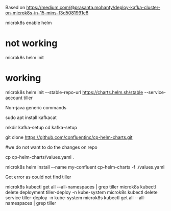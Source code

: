 Based on 
https://medium.com/@prasanta.mohanty/deploy-kafka-cluster-on-microk8s-in-15-mins-f3d5081991e8

microk8s enable helm

# not working
microk8s helm init

# working

microk8s helm init --stable-repo-url https://charts.helm.sh/stable --service-account tiller

Non-java generic commands

sudo apt install kafkacat

mkdir kafka-setup
cd kafka-setup

git clone https://github.com/confluentinc/cp-helm-charts.git

#we do not want to do the changes on repo 

cp cp-helm-charts/values.yaml . 

microk8s helm install --name my-confluent cp-helm-charts -f ./values.yaml

Got error as could not find tiller

microk8s kubectl get all --all-namespaces | grep tiller
microk8s kubectl delete deployment tiller-deploy -n kube-system
microk8s kubectl delete service tiller-deploy -n kube-system
microk8s kubectl get all --all-namespaces | grep tiller


